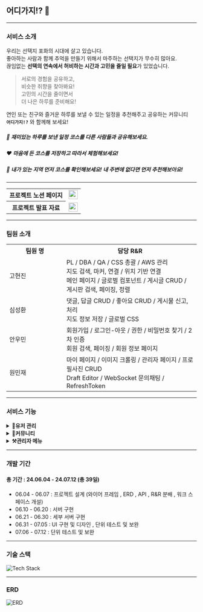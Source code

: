 ## 어디가지!? 🍆
<hr>

### 서비스 소개
우리는 선택지 포화의 시대에 살고 있습니다.<br/>
좋아하는 사람과 함께 추억을 만들기 위해서 마주하는 선택지가 무수히 많아요.<br/>
끊임없는 **선택의 연속에서 허비하는 시간과 고민을 줄일 필요**가 있었습니다. <br/>

> 서로의 경험을 공유하고, <br/>
비슷한 취향을 찾아봐요! <br/>
고민의 시간을 줄이면서 <br/>
더 나은 하루를 준비해요!  <br/>

연인 또는 친구와 즐거운 하루를 보낼 수 있는 일정을 추천해주고 공유하는 커뮤니티 <br/> 
**`어디가지!?`** 와 함께해 보세요!

##### 📓 재미있는 하루를 보낸 일정 코스를 다른 사람들과 공유해보세요.
##### ❤️ 마음에 든 코스를 저장하고 따라서 체험해보세요!
##### 🔎 내가 있는 지역 먼저 코스를 확인해보세요! 내 주변에 없다면 먼저 추천해보아요!

<hr/>
<table>
        <tr>
            <th>프로젝트 노션 페이지</th>
            <td>
                <a href="https://idealcreator38.notion.site/Project-page-9dc767f208944f45980bfbb083abdb78?pvs=4" target="_blank">
                    <img src="https://img.shields.io/badge/Project Page-D8B7E5?style=flat-square&logo=Notion&logoColor=white" 
                        height="24px"/>
                </a>
            </td>
        </tr>
        <tr>
            <th>프로젝트 발표 자료</th>
            <td>
                <a href="https://docs.google.com/presentation/d/1Mz2NBWG4snDl4YCmzKEITmvWz_f3ZjrH3Zrt7g459g8/edit?usp=sharing">
                    <img src="https://img.shields.io/badge/Project PPT-836091?style=flat-square&logo=GoogleSlides&logoColor=white" 
                        height="24px"/>
                </a>
            </td>
        </tr>
    </table>
<hr>

### 팀원 소개
<table style="width:100%">
  <tr>
    <th style="width:30%">팀원 명</th>
    <th style="width:70%">담당 R&R</th>
  </tr>
  <tr>
    <td>고현진</td>
    <td>
      PL / DBA / QA / CSS 총괄 / AWS 관리 <br>
      지도 검색, 마커, 연결 / 위치 기반 연결 <br>
      메인 페이지 / 글로벌 컴포넌트 / 게시글 CRUD / 게시판 검색, 페이징, 정렬
    </td>
    <tr>
    <td>심성환</td>
    <td>
        댓글, 답글 CRUD / 좋아요 CRUD / 게시물 신고, 처리 <br>
        지도 정보 저장 / 글로벌 CSS
    </td>  
    </tr>
    <tr>
    <td>안우민</td>
    <td>
      회원가입 / 로그인-아웃 / 권한 / 비밀번호 찾기 / 2차 인증 <br>
      회원 검색, 페이징 / 회원 정보 페이지
    </td>  
    </tr>
    <tr>
    <td>원민재</td>
    <td>
      마이 페이지 / 이미지 크롤링 / 관리자 페이지 / 프로필사진 CRUD <br>
      Draft Editor / WebSocket 문의채팅 / RefreshToken
    </td>  
    </tr>
  </tr>
</table>

<hr>

### 서비스 기능
<details>
  <summary><strong>🧑유저 관리</strong></summary>
  <details>
    <summary>회원 가입</summary>
    <p><img src="https://github.com/user-attachments/assets/6fdfb721-1b7c-48b7-93c8-55d55c06680f"/></p>
  </details>
  <details>
    <summary>로그인 및 로그아웃</summary>
    <p><img src="https://github.com/user-attachments/assets/63ab5d4e-5f5c-49d6-9e89-59a17491f86b" /></p>
  </details>
  <details>
    <summary>마이 페이지</summary>
    <p><img src="https://github.com/user-attachments/assets/3609a10b-83fc-47dc-9103-f2c2ae214b66" /></p>
  </details>
  <details>
    <summary>회원 정보 수정</summary>
    <p><img src="https://github.com/user-attachments/assets/faf0381f-cb96-44f8-9343-a5062ecc49d5" /></p>
  </details>
  <details>
    <summary>회원 탈퇴</summary>
    <p><img src="https://github.com/user-attachments/assets/8ba07785-cb07-459d-bf95-eb688131b55e" /></p>
  </details>
  <details>
    <summary>본인 인증</summary>
    <p><img src="https://github.com/user-attachments/assets/3c802100-3fbe-4892-a0e9-85e05fd0ef2b" /></p>
  </details>
  <details>
    <summary>비밀번호 찾기</summary>
    <p><img src="https://github.com/user-attachments/assets/fd0fa3cf-7807-4b27-8bb6-f1c215993ca0" /></p>
  </details>
</details>

<details>
  <summary><strong>📓커뮤니티</strong></summary>
  <details>
    <summary>게시물 작성</summary>
    <p><img src="https://github.com/user-attachments/assets/c67a7a31-8345-4b65-a943-257132ea9c00" /></p>
  </details>
  <details>
    <summary>게시물 수정 및 삭제</summary>
    <p><img src="https://github.com/user-attachments/assets/9163fd70-a8f5-4105-90c6-7e8f913bb0fd" /></p>
    <p><img src="https://github.com/user-attachments/assets/37687cf0-fa51-499f-976d-dfd071f9243d" /></p>
  </details>
  <details>
    <summary>게시물 조회</summary>
    <p>메인 페이지 지역 별 게시물 조회</p>
    <p><img src="https://github.com/user-attachments/assets/e9a9f74a-866d-40f6-aef9-e79104c5e6ca" /></p>
    <p>MD 게시물 조회</p>
    <p><img src="https://github.com/user-attachments/assets/a021b490-cb68-4c29-b356-a21cc1133d55" /></p>
  </details>
  <details>
    <summary>게시물 좋아요</summary>
    <p><img src="https://github.com/user-attachments/assets/93b16a4a-03cf-4335-a72f-3cfbb36d5167" /></p>
  </details>
  <details>
    <summary>댓글 작성, 수정 및 삭제</summary>
    <p><img src="https://github.com/user-attachments/assets/9556ef78-96f3-4a94-89c6-d36781dd92cb" /></p>
  </details>
  <details>
    <summary>답글 작성, 수정 및 삭제</summary>
    <p><img src="https://github.com/user-attachments/assets/e0a12818-8918-4ff6-9881-221bca066798" /></p>
  </details>
  <details>
    <summary>게시물 검색</summary>
    <p><img src="https://github.com/user-attachments/assets/6294d84b-6227-4a43-b6b8-660753550012" /></p>
  </details>
  <details>
    <summary>게시물 정렬</summary>
    <p><img src="https://github.com/user-attachments/assets/9f83bed1-abe5-4af7-8628-2c3661fbf4d7" /></p>
  </details>
  <details>
    <summary>게시물 신고</summary>
    <p><img src="https://github.com/user-attachments/assets/9a700eb4-94f7-4958-9bf5-e7163f8977c8" /></p>
  </details>
  <details>
    <summary>문의 채팅</summary>
    <p><img src="https://github.com/user-attachments/assets/eef010b8-c365-4109-a08a-0a0139d165d2" /></p>
  </details>
</details>

<details>
  <summary><strong>⚒️관리자 메뉴</strong></summary>
  <details>
    <summary>회원 관리</summary>
    <p><img src="https://github.com/user-attachments/assets/e59cce7f-82fc-4196-85a8-c5b256d61b74" /></p>
  </details>
  <details>
    <summary>탈퇴한 회원 관리</summary>
    <p><img src="https://github.com/user-attachments/assets/767e2fea-c4b3-4c1d-b839-54630bc93999" /></p>
  </details>
  <details>
    <summary>배너 관리</summary>
    <p><img src="https://github.com/user-attachments/assets/a4947def-0eeb-49d7-aaa8-4e8e3026aaed" /></p>
  </details>
  <details>
    <summary>신고 관리</summary>
    <p><img src="https://github.com/user-attachments/assets/5db36adc-3552-4aff-add9-a3ce68ff9d16" /></p>
  </details>
  <details>
    <summary>문의 답변</summary>
    <p><img src="https://github.com/user-attachments/assets/da57055e-9fa0-44e9-8f9d-21c8e89e7ac6" /></p>
  </details>
</details>

<hr>

### 개발 기간
#### 총 기간 : 24.06.04 - 24.07.12 (총 39일)
- 06.04 - 06.07 : 프로젝트 설계 (와이어 프레임 , ERD , API , R&R 분배 , 워크 스페이스 개설)
- 06.10 - 06.20 : 서버 구현
- 06.21 - 06.30 : 세부 서버 구현
- 06.31 - 07.05 : UI 구현 및 디자인 , 단위 테스트 및 보완
- 07.06 - 07.12 : 단위 테스트 및 보완

<hr>

### 기술 스택
![Tech Stack](https://github.com/user-attachments/assets/de7739b5-ef99-4946-a17b-54753a3411ee)

<hr>

### ERD
![ERD](https://github.com/user-attachments/assets/c0372540-49a8-423e-95b6-b9901ad76249)
